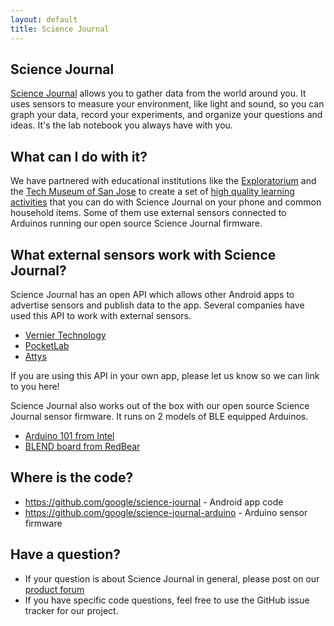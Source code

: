 ```yaml
---
layout: default
title: Science Journal
---
```


## Science Journal

[Science Journal](http://g.co/sciencejournalapp) allows you to gather data from the world around you. It uses sensors to measure your environment, like light and sound, so you can graph your data, record your experiments, and organize your questions and ideas. It's the lab notebook you always have with you.

## What can I do with it?

We have partnered with educational institutions like the [Exploratorium](http://exploratorium.edu) and
the [Tech Museum of San Jose](http://thetech.org) to create a set of [high quality learning activities](https://makingscience.withgoogle.com/science-journal/activities) that you can do with
Science Journal on your phone and common household items. Some of them use external sensors connected to Arduinos
running our open source Science Journal firmware.

## What external sensors work with Science Journal?

Science Journal has an open API which allows other Android apps to advertise sensors and publish data to the app.
Several companies have used this API to work with external sensors.

* [Vernier Technology](http://www.vernier.com/products/software/science-journal/)
* [PocketLab](http://thepocketlab.com)
* [Attys](http://www.attys.tech/)

If you are using this API in your own app, please let us know so we can link to you here!

Science Journal also works out of the box with our open source Science Journal sensor firmware. It runs on 2 models of BLE 
equipped Arduinos.

* [Arduino 101 from Intel](https://software.intel.com/en-us/iot/hardware/curie/dev-kit)
* [BLEND board from RedBear](http://redbearlab.com/blend/)

## Where is the code?

* <https://github.com/google/science-journal> - Android app code
* <https://github.com/google/science-journal-arduino> - Arduino sensor firmware

## Have a question?

* If your question is about Science Journal in general, please post on our [product forum](productforums.google.com/forum/#!forum/sciencejournal)
* If you have specific code questions, feel free to use the GitHub issue tracker for our project.
